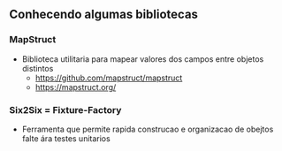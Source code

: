 ## Conhecendo algumas bibliotecas 

### MapStruct

- Biblioteca utilitaria para mapear valores dos campos entre objetos distintos
  - https://github.com/mapstruct/mapstruct
  - https://mapstruct.org/


### Six2Six = Fixture-Factory

- Ferramenta que permite rapida construcao e organizacao de obejtos falte ára testes unitarios